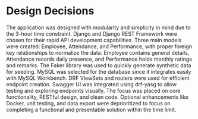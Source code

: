 # Design Decisions

The application was designed with modularity and simplicity in mind due to the 3-hour time constraint. Django and Django REST Framework were chosen for their rapid API development capabilities. Three main models were created: Employee, Attendance, and Performance, with proper foreign key relationships to normalize the data. Employee contains general details, Attendance records daily presence, and Performance holds monthly ratings and remarks. The Faker library was used to quickly generate synthetic data for seeding. MySQL was selected for the database since it integrates easily with MySQL Workbench. DRF ViewSets and routers were used for efficient endpoint creation. Swagger UI was integrated using drf-yasg to allow testing and exploring endpoints visually. The focus was placed on core functionality, RESTful design, and clean code. Optional enhancements like Docker, unit testing, and data export were deprioritized to focus on completing a functional and presentable solution within the time limit.
